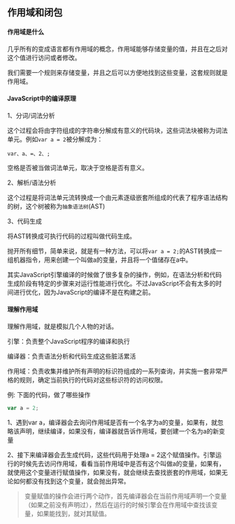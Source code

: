 ## 作用域和闭包

#### 作用域是什么

几乎所有的变成语言都有作用域的概念，作用域能够存储变量的值，并且在之后对这个值进行访问或者修改。

我们需要一个规则来存储变量，并且之后可以方便地找到这些变量，这套规则就是作用域。

#### JavaScript中的编译原理

1、分词/词法分析

这个过程会将由字符组成的字符串分解成有意义的代码块，这些词法块被称为词法单元。例如`var a = 2`被分解成为：

```
var、a、=、2、;
```

空格是否被当做词法单元，取决于空格是否有意义。

2、解析/语法分析

这个过程是将词法单元流转换成一个由元素逐级嵌套所组成的代表了程序语法结构的树，这个树被称为`抽象语法树`(AST)

3、代码生成

将AST转换成可执行代码的过程叫做代码生成。

抛开所有细节，简单来说，就是有一种方法，可以将`var a = 2;`的AST转换成一组机器指令，用来创建一个叫做a的变量，并且将一个值储存在a中。 

其实JavaScript引擎编译的时候做了很多复杂的操作，例如，在语法分析和代码生成阶段有特定的步骤来对运行性能进行优化。不过JavaScript不会有太多的时间进行优化，因为JavaScript的编译不是在构建之前。

#### 理解作用域

理解作用域，就是模拟几个人物的对话。

引擎：负责整个JavaScript程序的编译和执行

编译器：负责语法分析和代码生成这些脏活累活

作用域：负责收集并维护所有声明的标识符组成的一系列查询，并实施一套非常严格的规则，确定当前执行的代码对这些标识符的访问权限。

例: 下面的代码，做了哪些操作

```js
var a = 2;
```

1、遇到var a，编译器会去询问作用域是否有一个名字为a的变量，如果有，就忽略该声明，继续编译，如果没有，编译器就告诉作用域，要创建一个名为a的新变量

2、接下来编译器会去生成代码，这些代码用于处理a = 2这个赋值操作。引擎运行的时候先去访问作用域，看看当前作用域中是否有这个叫做a的变量，如果有，就使用这个变量进行赋值操作，如果没有，就会继续去查找嵌套的作用域，如果无论如何都没有找到这个变量，就会抛出异常。

> 变量赋值的操作会进行两个动作，首先编译器会在当前作用域声明一个变量（如果之前没有声明过），然后在运行的时候引擎会在作用域中查找该变量，如果能找到，就对其赋值。